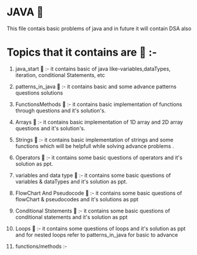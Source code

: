 # JAVA 🚱
This file contais basic problems of java and in future it will contain DSA also

# Topics that it contains are 📧 :-

1) java_start 🦖 :-  it contains basic of java like-variables,dataTypes, iteration, conditional Statements, etc

2) patterns_in_java 🦖  :- it contains basic and some advance patterns questions solutions 

3) FunctionsMethods 🦖  :-  it contains basic implementation of functions through questions and it's solution's.

4) Arrays 🦖  :-  it contains basic implementation of 1D array and 2D array questions and it's solution's.

5) Strings 🦖  :-  it contains basic implementation of strings and some functions which will be helpfull while solving advance problems .

6) Operators 🦖 :-  it contains some basic questions of operators and it's solution as ppt.

7) variables and data type 🦖 :- it contains some basic questions of variables & dataTypes and it's solution as ppt.

8) FlowChart And Pseudocode 🦖 :- it contains some basic questions of flowChart & pseudocodes and it's solutions as ppt

9) Conditional Ststements 🦖 :- it contains some basic questions of conditional statements and it's solution as ppt

10) Loops 🦖  :- it contains some questions of loops and it's solution as ppt   and for nested loops refer to patterns_in_java for basic to advance

11) functions/methods :-
 
